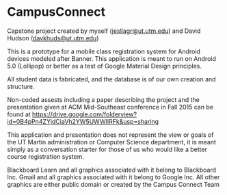 # CampusConnect

Capstone project created by myself (jesllagr@ut.utm.edu) and David Hudson (davkhuds@ut.utm.edu)

This is a prototype for a mobile class registration system for Android devices modeled after Banner.
This application is meant to run on Android 5.0 (Lollipop) or better as a test of Google Material Design principles.

All student data is fabricated, and the database is of our own creation and structure.

Non-coded assests including a paper describing the project and the presentation given at ACM Mid-Southeast conference in Fall 2015 can be found at https://drive.google.com/folderview?id=0B4pPn4ZYjdCiaVh2YW5UWWlIRFk&usp=sharing

This application and presentation does not represent the view or goals of the UT Martin administration or Computer Science department, it is meant simply as a conversation starter for those of us who would like a better course registration system.

Blackboard Learn and all graphics associated with it belong to Blackboard Inc.
Gmail and all graphics associated with it belong to Google Inc.
All other graphics are either public domain or created by the Campus Connect Team
